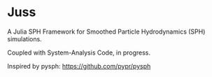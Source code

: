 # Juss
A Julia SPH Framework for Smoothed Particle Hydrodynamics (SPH) simulations.

Coupled with System-Analysis Code, in progress.

Inspired by pysph: https://github.com/pypr/pysph
